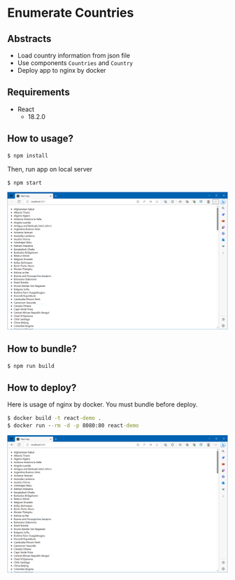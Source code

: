 # Enumerate Countries

## Abstracts

* Load country information from json file
* Use components `Countries` and `Country`
* Deploy app to nginx by docker

## Requirements

* React
  * 18.2.0

## How to usage?

````cmd
$ npm install
````

Then, run app on local server

````cmd
$ npm start
````

<img src="./images/image.png" />

## How to bundle?

````cmd
$ npm run build 
````

## How to deploy?

Here is usage of nginx by docker.
You must bundle before deploy.

````cmd
$ docker build -t react-demo .
$ docker run --rm -d -p 8080:80 react-demo
````

<img src="./images/deploy.png" />